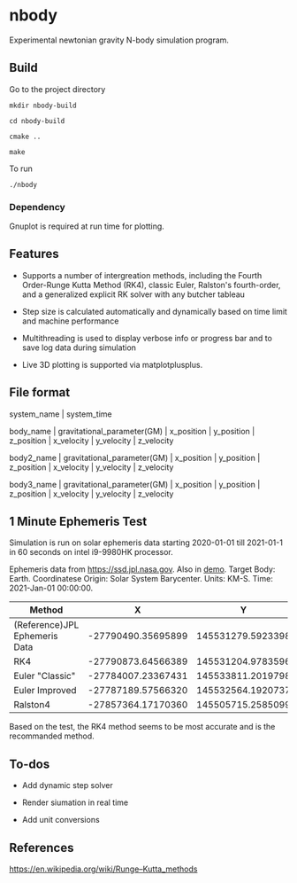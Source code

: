 # nbody
Experimental newtonian gravity N-body simulation program.

## Build
Go to the project directory

    mkdir nbody-build

    cd nbody-build

    cmake ..

    make


To run

    ./nbody

### Dependency
Gnuplot is required at run time for plotting.


## Features
* Supports a number of intergreation methods, including the Fourth Order-Runge Kutta Method (RK4), classic Euler, Ralston's fourth-order, and a generalized explicit RK solver with any butcher tableau

* Step size is calculated automatically and dynamically based on time limit and machine performance

* Multithreading is used to display verbose info or progress bar and to save log data during simulation

* Live 3D plotting is supported via matplotplusplus.

## File format

system_name | system_time

body_name | gravitational_parameter(GM) | x_position | y_position | z_position | x_velocity | y_velocity | z_velocity

body2_name | gravitational_parameter(GM) | x_position | y_position | z_position | x_velocity | y_velocity | z_velocity

body3_name | gravitational_parameter(GM) | x_position | y_position | z_position | x_velocity | y_velocity | z_velocity

## 1 Minute Ephemeris Test
Simulation is run on solar ephemeris data starting 2020-01-01 till 2021-01-1 in 60 seconds on intel i9-9980HK processor.

Ephemeris data from https://ssd.jpl.nasa.gov. Also in [demo](./demo.txt). Target Body: Earth. Coordinatese Origin: Solar System Barycenter. Units: KM-S. Time: 2021-Jan-01 00:00:00.

| Method | X | Y | Z | VX | VY | VZ |
| ------ | - | - | - | -- | -- | -- |
| (Reference)JPL Ephemeris Data | -27790490.35695899 | 145531279.5923398 | 8814.216724157333 | -29.77742302555309 | -5.541990311673212 | -0.000085678656151 |
| RK4                          | -27790873.64566389 | 145531204.9783596 | 8814.186222578265 | -29.77740827953653 | -5.542068690011103 | -0.000085841785718 |
| Euler "Classic"              | -27784007.23367431 | 145533811.2019798 | 8851.133386938507 | -29.77685077368753 | -5.541754477495280 | -0.000169792923043 |
| Euler Improved               | -27787189.57566320 | 145532564.1920737 | 8832.729469206849 | -29.77710945764749 | -5.541868574965185 | -0.000130693943158 |
| Ralston4                     | -27857364.17170360 | 145505715.2585099 | 8846.985279501034 | -29.77423945488506 | -5.562197916939682 | -0.000548913841268 |

Based on the test, the RK4 method seems to be most accurate and is the recommanded method.

## To-dos

* Add dynamic step solver

* Render siumation in real time

* Add unit conversions

## References
https://en.wikipedia.org/wiki/Runge–Kutta_methods
